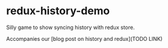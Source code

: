 # redux-history-demo

Silly game to show syncing history with redux store.

Accompanies our [blog post on history and redux](TODO LINK)

